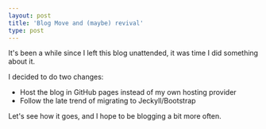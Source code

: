 ```yaml
---
layout: post
title: 'Blog Move and (maybe) revival'
type: post
---
```

It's been a while since I left this blog unattended, it was time I did something about it.

I decided to do two changes:

- Host the blog in GitHub pages instead of my own hosting provider
- Follow the late trend of migrating to Jeckyll/Bootstrap

Let's see how it goes, and I hope to be blogging a bit more often.